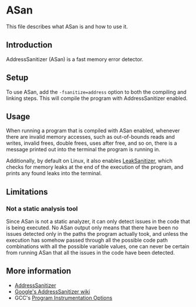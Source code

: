 # ASan

This file describes what ASan is and how to use it.

## Introduction

AddressSanitizer (ASan) is a fast memory error detector.

## Setup

To use ASan, add the `-fsanitize=address` option to both the compiling and linking steps.
This will compile the program with AddressSanitizer enabled.

## Usage

When running a program that is compiled with ASan enabled,
whenever there are invalid memory accesses, such as out-of-bounds reads and writes,
invalid frees, double frees, uses after free, and so on,
there is a message printed out into the terminal the program is running in.

Additionally, by default on Linux, it also enables [LeakSanitizer](https://clang.llvm.org/docs/LeakSanitizer.html),
which checks for memory leaks at the end of the execution of the program,
and prints any found leaks into the terminal.

## Limitations

### Not a static analysis tool

Since ASan is not a static analyzer, it can only detect issues in the code that is being executed.
No ASan output only means that there have been no issues detected only
in the paths the program actually took, and unless the execution has somehow
passed through all the possible code path combinations with all the possible variable values,
one can never be certain from running ASan that all the issues in the code have been detected.

## More information

- [AddressSanitizer](https://clang.llvm.org/docs/AddressSanitizer.html)
- [Google's AddressSanitizer wiki](https://github.com/google/sanitizers/wiki/AddressSanitizer)
- GCC's [Program Instrumentation Options](https://gcc.gnu.org/onlinedocs/gcc/Instrumentation-Options.html)